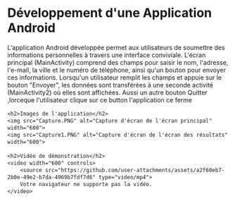 <!DOCTYPE html>
<html lang="fr">
<head>
    <meta charset="UTF-8">
    <meta name="viewport" content="width=device-width, initial-scale=1.0">
    <title>Application Android</title>
</head>
<body>
    <h1>Développement d'une Application Android</h1>
    <p>
        L'application Android développée permet aux utilisateurs de soumettre des informations personnelles à travers une interface conviviale. 
        L'écran principal (MainActivity) comprend des champs pour saisir le nom, l'adresse, l'e-mail, la ville et le numéro de téléphone, ainsi qu'un bouton pour envoyer ces informations. 
        Lorsqu'un utilisateur remplit les champs et appuie sur le bouton "Envoyer", les données sont transférées à une seconde activité (MainActivity2) où elles sont affichées. 
        Aussi un autre bouton Quitter ,lorceque l'utilisateur clique sur ce button l'application ce ferme
    </p>
    
    <h2>Images de l'application</h2>
    <img src="Capture.PNG" alt="Capture d'écran de l'écran principal" width="600">
    <img src="Capture1.PNG" alt="Capture d'écran de l'écran des résultats" width="600">

    <h2>Vidéo de démonstration</h2>
    <video width="600" controls>
        <source src="https://github.com/user-attachments/assets/a2f60eb7-2b0e-49e2-b7da-4969b7fdf7d6" type="video/mp4">
        Votre navigateur ne supporte pas la vidéo.
    </video>
</body>
</html>
